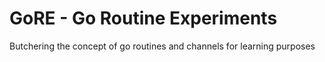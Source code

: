 # GoRE - Go Routine Experiments

Butchering the concept of go routines and channels for learning purposes